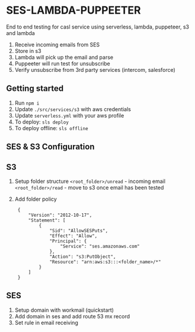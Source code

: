 # SES-LAMBDA-PUPPEETER

End to end testing for casl service using serverless, lambda, puppeteer, s3 and lambda 

1. Receive incoming emails from SES 
2. Store in s3 
3. Lambda will pick up the email and parse 
4. Puppeeter will run test for unsubscribe 
5. Verify unsubscribe from 3rd party services (intercom, salesforce)

## Getting started 

1. Run `npm i`
2. Update `./src/services/s3` with aws credentials
3. Update `serverless.yml` with your aws profile 
4. To deploy: `sls deploy`
5. To deploy offline: `sls offline`

## SES & S3 Configuration

## S3 
1. Setup folder structure 
    `<root_folder>/unread` - incoming email
    `<root_folder>/read` - move to s3 once email has been tested
2. Add folder policy    

        {
            "Version": "2012-10-17",
            "Statement": [
                {
                    "Sid": "AllowSESPuts",
                    "Effect": "Allow",
                    "Principal": {
                        "Service": "ses.amazonaws.com"
                    },
                    "Action": "s3:PutObject",
                    "Resource": "arn:aws:s3:::<folder_name>/*"
                }
            ]
        }    
        
## SES 
1. Setup domain with workmail (quickstart)
2. Add domain in ses and add route 53 mx record 
3. Set rule in email receiving
